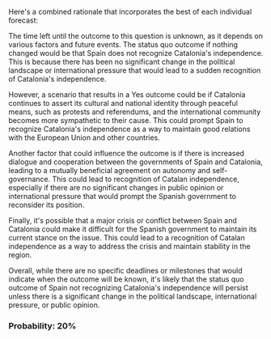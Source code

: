 Here's a combined rationale that incorporates the best of each individual forecast:

The time left until the outcome to this question is unknown, as it depends on various factors and future events. The status quo outcome if nothing changed would be that Spain does not recognize Catalonia's independence. This is because there has been no significant change in the political landscape or international pressure that would lead to a sudden recognition of Catalonia's independence.

However, a scenario that results in a Yes outcome could be if Catalonia continues to assert its cultural and national identity through peaceful means, such as protests and referendums, and the international community becomes more sympathetic to their cause. This could prompt Spain to recognize Catalonia's independence as a way to maintain good relations with the European Union and other countries.

Another factor that could influence the outcome is if there is increased dialogue and cooperation between the governments of Spain and Catalonia, leading to a mutually beneficial agreement on autonomy and self-governance. This could lead to recognition of Catalan independence, especially if there are no significant changes in public opinion or international pressure that would prompt the Spanish government to reconsider its position.

Finally, it's possible that a major crisis or conflict between Spain and Catalonia could make it difficult for the Spanish government to maintain its current stance on the issue. This could lead to a recognition of Catalan independence as a way to address the crisis and maintain stability in the region.

Overall, while there are no specific deadlines or milestones that would indicate when the outcome will be known, it's likely that the status quo outcome of Spain not recognizing Catalonia's independence will persist unless there is a significant change in the political landscape, international pressure, or public opinion.

### Probability: 20%